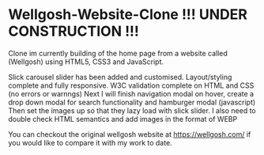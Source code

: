 # Wellgosh-Website-Clone !!! UNDER CONSTRUCTION !!!

Clone im currently building of the home page from a website called (Wellgosh) using HTML5, CSS3 and JavaScript.

Slick carousel slider has been added and customised. Layout/styling complete and fully responsive. W3C validation complete on HTML and CSS (no errors or warnngs)
Next I will finish navigation modal on hover, create a drop down modal for search functionality and hamburger modal (javascript) Then set the images up so that they lazy load with slick slider. I also need to double check HTML semantics and add images in the format of WEBP


You can checkout the original wellgosh website at https://wellgosh.com/ if you would like to compare it with my work to date. 

